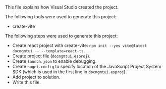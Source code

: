 This file explains how Visual Studio created the project.

The following tools were used to generate this project:
- create-vite

The following steps were used to generate this project:
- Create react project with create-vite: `npm init --yes vite@latest docmgmtui -- --template=react-ts`.
- Create project file (`docmgmtui.esproj`).
- Create `launch.json` to enable debugging.
- Create `nuget.config` to specify location of the JavaScript Project System SDK (which is used in the first line in `docmgmtui.esproj`).
- Add project to solution.
- Write this file.
